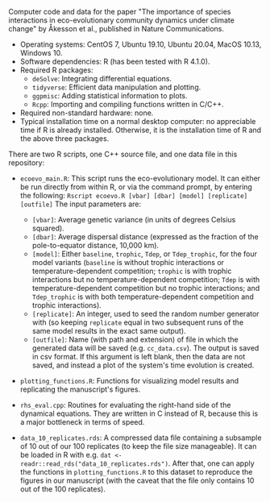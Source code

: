 Computer code and data for the paper "The importance of species interactions in eco-evolutionary community dynamics under climate change" by Åkesson et al., published in Nature Communications.

* Operating systems: CentOS 7, Ubuntu 19.10, Ubuntu 20.04, MacOS 10.13, Windows 10.
* Software dependencies: R (has been tested with R 4.1.0).
* Required R packages:
  - `deSolve`: Integrating differential equations.
  - `tidyverse`: Efficient data manipulation and plotting.
  - `ggpmisc`: Adding statistical information to plots.
  - `Rcpp`: Importing and compiling functions written in C/C++.
* Required non-standard hardware: none.
* Typical installation time on a normal desktop computer: no appreciable time if R is already installed. Otherwise, it is the installation time of R and the above three packages.

There are two R scripts, one C++ source file, and one data file in this repository:

* `ecoevo_main.R`: This script runs the eco-evolutionary model. It can either be run directly from within R, or via the command prompt, by entering the following:
  `Rscript ecoevo.R [vbar] [dbar] [model] [replicate] [outfile]`
  The input parameters are:
  - `[vbar]`: Average genetic variance (in units of degrees Celsius squared).
  - `[dbar]`: Average dispersal distance (expressed as the fraction of the pole-to-equator distance, 10,000 km).
  - `[model]`: Either `baseline`, `trophic`, `Tdep`, or `Tdep_trophic`, for the four model variants (`baseline` is without trophic interactions or temperature-dependent competition; `trophic` is with trophic interactions but no temperature-dependent competition; `Tdep` is with temperature-dependent competition but no trophic interactions; and `Tdep_trophic` is with both temperature-dependent competition and trophic interactions).
  - `[replicate]`: An integer, used to seed the random number generator with (so keeping `replicate` equal in two subsequent runs of the same model results in the exact same output).
  - `[outfile]`: Name (with path and extension) of file in which the generated data will be saved (e.g. `cc_data.csv`). The output is saved in csv format. If this argument is left blank, then the data are not saved, and instead a plot of the system's time evolution is created.
  
* `plotting_functions.R`: Functions for visualizing model results and replicating the manuscript's figures.

* `rhs_eval.cpp`: Routines for evaluating the right-hand side of the dynamical equations. They are written in C instead of R, because this is a major bottleneck in terms of speed.

* `data_10_replicates.rds`: A compressed data file containing a subsample of 10 out of our 100 replicates (to keep the file size manageable). It can be loaded in R with e.g. `dat <- readr::read_rds("data_10_replicates.rds")`. After that, one can apply the functions in `plotting_functions.R` to this dataset to reproduce the figures in our manuscript (with the caveat that the file only contains 10 out of the 100 replicates).
